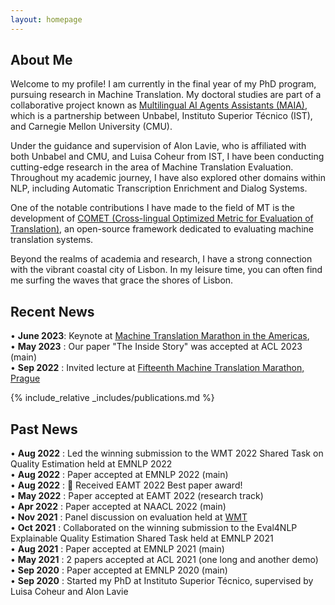 ```yaml
---
layout: homepage
---
```


## About Me

Welcome to my profile! I am currently in the final year of my PhD program, pursuing research in Machine Translation. My doctoral studies are part of a collaborative project known as [Multilingual AI Agents Assistants (MAIA)](https://www.cmuportugal.org/large-scale-collaborative-research-projects/maia/), which is a partnership between Unbabel, Instituto Superior Técnico (IST), and Carnegie Mellon University (CMU).

Under the guidance and supervision of Alon Lavie, who is affiliated with both Unbabel and CMU, and Luisa Coheur from IST, I have been conducting cutting-edge research in the area of Machine Translation Evaluation. Throughout my academic journey, I have also explored other domains within NLP, including Automatic Transcription Enrichment and Dialog Systems.

One of the notable contributions I have made to the field of MT is the development of [COMET (Cross-lingual Optimized Metric for Evaluation of Translation)](https://github.com/Unbabel/COMET), an open-source framework dedicated to evaluating machine translation systems.

Beyond the realms of academia and research, I have a strong connection with the vibrant coastal city of Lisbon. In my leisure time, you can often find me surfing the waves that grace the shores of Lisbon.

## Recent News
• **June 2023**: Keynote at [Machine Translation Marathon in the Americas](https://mtma23.github.io/program.html),   <br />
• **May 2023** : Our paper "The Inside Story" was accepted at ACL 2023 (main) <br />
• **Sep 2022** : Invited lecture at [Fifteenth Machine Translation Marathon, Prague](https://ufal.mff.cuni.cz/mtm22/programme.html) <br />

{% include_relative _includes/publications.md %}

## Past News
• **Aug 2022** : Led the winning submission to the WMT 2022 Shared Task on Quality Estimation held at EMNLP 2022 <br />
• **Aug 2022** : Paper accepted at EMNLP 2022 (main) <br />
• **Aug 2022** : 🎉 Received EAMT 2022 Best paper award! <br />
• **May 2022** : Paper accepted at EAMT 2022 (research track) <br />
• **Apr 2022** : Paper accepted at NAACL 2022 (main) <br />
• **Nov 2021** : Panel discussion on evaluation held at [WMT](https://www.statmt.org/wmt21/program.html) <br />
• **Oct 2021** : Collaborated on the winning submission to the Eval4NLP Explainable Quality Estimation Shared Task held at EMNLP 2021 <br />
• **Aug 2021** : Paper accepted at EMNLP 2021 (main) <br />
• **May 2021** : 2 papers accepted at ACL 2021 (one long and another demo) <br />
• **Sep 2020** : Paper accepted at EMNLP 2020 (main) <br />
• **Sep 2020** : Started my PhD at Instituto Superior Técnico, supervised by Luisa Coheur and Alon Lavie <br />
